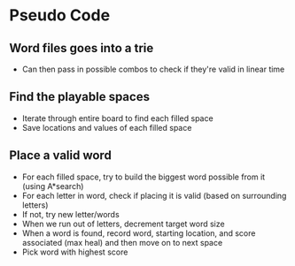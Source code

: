 # Pseudo Code

## Word files goes into a trie
* Can then pass in possible combos to check if they're valid in linear time
## Find the playable spaces
* Iterate through entire board to find each filled space
* Save locations and values of each filled space
## Place a valid word
* For each filled space, try to build the biggest word possible from it (using A*search)
* For each letter in word, check if placing it is valid (based on surrounding letters)
* If not, try new letter/words
* When we run out of letters, decrement target word size
* When a word is found, record word, starting location, and score associated (max heal) and then move on to next space
* Pick word with highest score
